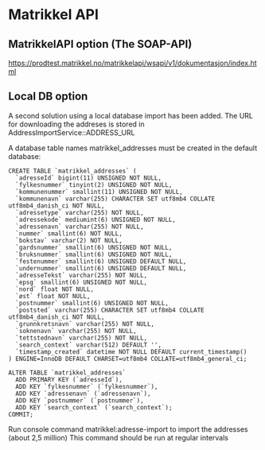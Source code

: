 Matrikkel API
=============

MatrikkelAPI option (The SOAP-API)
----------------------
https://prodtest.matrikkel.no/matrikkelapi/wsapi/v1/dokumentasjon/index.html

Local DB option
---------------
A second solution using a local database import has been added.
The URL for downloading the addreses is stored in AddressImportService::ADDRESS_URL

A database table names matrikkel_addresses must be created in the default database:

```
CREATE TABLE `matrikkel_addresses` (
  `adresseId` bigint(11) UNSIGNED NOT NULL,
  `fylkesnummer` tinyint(2) UNSIGNED NOT NULL,
  `kommunenummer` smallint(11) UNSIGNED NOT NULL,
  `kommunenavn` varchar(255) CHARACTER SET utf8mb4 COLLATE utf8mb4_danish_ci NOT NULL,
  `adressetype` varchar(255) NOT NULL,
  `adressekode` mediumint(6) UNSIGNED NOT NULL,
  `adressenavn` varchar(255) NOT NULL,
  `nummer` smallint(6) NOT NULL,
  `bokstav` varchar(2) NOT NULL,
  `gardsnummer` smallint(6) UNSIGNED NOT NULL,
  `bruksnummer` smallint(6) UNSIGNED NOT NULL,
  `festenummer` smallint(6) UNSIGNED DEFAULT NULL,
  `undernummer` smallint(6) UNSIGNED DEFAULT NULL,
  `adresseTekst` varchar(255) NOT NULL,
  `epsg` smallint(6) UNSIGNED NOT NULL,
  `nord` float NOT NULL,
  `øst` float NOT NULL,
  `postnummer` smallint(6) UNSIGNED NOT NULL,
  `poststed` varchar(255) CHARACTER SET utf8mb4 COLLATE utf8mb4_danish_ci NOT NULL,
  `grunnkretsnavn` varchar(255) NOT NULL,
  `soknenavn` varchar(255) NOT NULL,
  `tettstednavn` varchar(255) NOT NULL,
  `search_context` varchar(512) DEFAULT '',
  `timestamp_created` datetime NOT NULL DEFAULT current_timestamp()
) ENGINE=InnoDB DEFAULT CHARSET=utf8mb4 COLLATE=utf8mb4_general_ci;

ALTER TABLE `matrikkel_addresses`
  ADD PRIMARY KEY (`adresseId`),
  ADD KEY `fylkesnummer` (`fylkesnummer`),
  ADD KEY `adressenavn` (`adressenavn`),
  ADD KEY `postnummer` (`postnummer`),
  ADD KEY `search_context` (`search_context`);
COMMIT;
```

Run console command matrikkel:adresse-import to import the addresses (about 2,5 million)
This command should be run at regular intervals